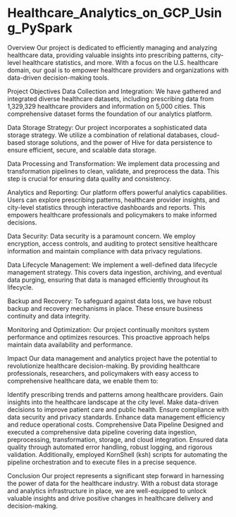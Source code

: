 # Healthcare_Analytics_on_GCP_Using_PySpark


Overview
Our project is dedicated to efficiently managing and analyzing healthcare data, providing valuable insights into prescribing patterns, city-level healthcare statistics, and more. With a focus on the U.S. healthcare domain, our goal is to empower healthcare providers and organizations with data-driven decision-making tools.

Project Objectives
Data Collection and Integration: We have gathered and integrated diverse healthcare datasets, including prescribing data from 1,329,329 healthcare providers and information on 5,000 cities. This comprehensive dataset forms the foundation of our analytics platform.

Data Storage Strategy: Our project incorporates a sophisticated data storage strategy. We utilize a combination of relational databases, cloud-based storage solutions, and the power of Hive for data persistence to ensure efficient, secure, and scalable data storage.

Data Processing and Transformation: We implement data processing and transformation pipelines to clean, validate, and preprocess the data. This step is crucial for ensuring data quality and consistency.

Analytics and Reporting: Our platform offers powerful analytics capabilities. Users can explore prescribing patterns, healthcare provider insights, and city-level statistics through interactive dashboards and reports. This empowers healthcare professionals and policymakers to make informed decisions.

Data Security: Data security is a paramount concern. We employ encryption, access controls, and auditing to protect sensitive healthcare information and maintain compliance with data privacy regulations.

Data Lifecycle Management: We implement a well-defined data lifecycle management strategy. This covers data ingestion, archiving, and eventual data purging, ensuring that data is managed efficiently throughout its lifecycle.

Backup and Recovery: To safeguard against data loss, we have robust backup and recovery mechanisms in place. These ensure business continuity and data integrity.

Monitoring and Optimization: Our project continually monitors system performance and optimizes resources. This proactive approach helps maintain data availability and performance.

Impact
Our data management and analytics project have the potential to revolutionize healthcare decision-making. By providing healthcare professionals, researchers, and policymakers with easy access to comprehensive healthcare data, we enable them to:

Identify prescribing trends and patterns among healthcare providers.
Gain insights into the healthcare landscape at the city level.
Make data-driven decisions to improve patient care and public health.
Ensure compliance with data security and privacy standards.
Enhance data management efficiency and reduce operational costs.
Comprehensive Data Pipeline
Designed and executed a comprehensive data pipeline covering data ingestion, preprocessing, transformation, storage, and cloud integration. Ensured data quality through automated error handling, robust logging, and rigorous validation. Additionally, employed KornShell (ksh) scripts for automating the pipeline orchestration and to execute files in a precise sequence.

Conclusion
Our project represents a significant step forward in harnessing the power of data for the healthcare industry. With a robust data storage and analytics infrastructure in place, we are well-equipped to unlock valuable insights and drive positive changes in healthcare delivery and decision-making.

